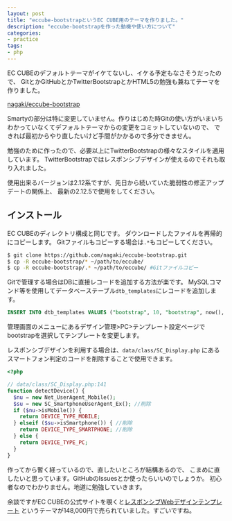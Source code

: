 ```yaml
---
layout: post
title: "eccube-bootstrapというEC CUBE用のテーマを作りました。"
description: "eccube-bootstrapを作った動機や使い方について"
categories:
- practice
tags:
- php
---
```

EC CUBEのデフォルトテーマがイケてないし、イケる予定もなさそうだったので、
GitとかGitHubとかTwitterBootstrapとかHTML5の勉強も兼ねてテーマを作りました。

[nagaki/eccube-bootstrap][1]

Smartyの部分は特に変更していません。作りはじめた時Gitの使い方がいまいち
わかっていなくてデフォルトテーマからの変更をコミットしていないので、
できれば最初からやり直したいけど手間がかかるので多分できません。

勉強のために作ったので、必要以上にTwitterBootstrapの様々なスタイルを適用しています。
TwitterBootstrapではレスポンシブデザインが使えるのでそれも取り入れました。

使用出来るバージョンは2.12系ですが、先日から続いていた脆弱性の修正アップデートの関係上、
最新の2.12.5で使用をしてください。

## インストール

EC CUBEのディレクトリ構成と同じです。
ダウンロードしたファイルを再帰的にコピーします。
Gitファイルもコピーする場合は`.*`もコピーしてください。

```bash
$ git clone https://github.com/nagaki/eccube-bootstrap.git
$ cp -R eccube-bootstrap/* ~/path/to/eccube/
$ cp -R eccube-bootstrap/.* ~/path/to/eccube/ #Gitファイルコピー
```

Gitで管理する場合はDBに直接レコードを追加する方法が楽です。
MySQLコマンド等を使用してデータベーステーブル`dtb_templates`にレコードを追加します。

```sql
INSERT INTO dtb_templates VALUES ("bootstrap", 10, "bootstrap", now(), now());
```

管理画面のメニューにあるデザイン管理>PC>テンプレート設定ページで
bootstrapを選択してテンプレートを変更します。

レスポンシブデザインを利用する場合は、`data/class/SC_Display.php`
にあるスマートフォン判定のコードを削除することで使用できます。

```php
<?php

// data/class/SC_Display.php:141
function detectDevice() {
  $nu = new Net_UserAgent_Mobile();
  $su = new SC_SmartphoneUserAgent_Ex(); //削除
  if ($nu->isMobile()) {
    return DEVICE_TYPE_MOBILE;
  } elseif ($su->isSmartphone()) { //削除
    return DEVICE_TYPE_SMARTPHONE; //削除
  } else {
    return DEVICE_TYPE_PC;
  }
}
```

作ってから暫く経っているので、直したいところが結構あるので、
こまめに直したいと思っています。GitHubのIssuesとか使ったらいいのでしょうか。
初心者なのでわかりません。地道に勉強していきます。

余談ですがEC CUBEの公式サイトを覗くと[レスポンシブWebデザインテンプレート][2]
というテーマが148,000円で売られていました。すごいですね。


 [1]: //github.com/nagaki/eccube-bootstrap
 [2]: //www.ec-cube.net/products/detail.php?product_id=546
